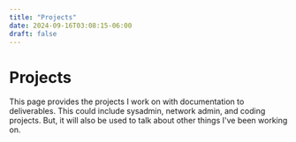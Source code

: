 ```yaml
---
title: "Projects"
date: 2024-09-16T03:08:15-06:00
draft: false
---
```


# Projects

This page provides the projects I work on with documentation to 
deliverables. This could include sysadmin, network admin, and coding 
projects. But, it will also be used to talk about other things I've 
been working on.
